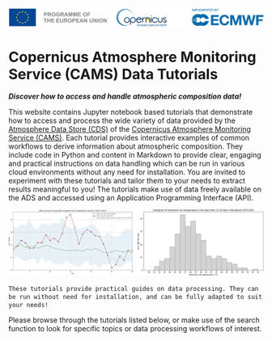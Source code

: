![logo](./LogoLine_EC_Cop_ECMWF.png)

# Copernicus Atmosphere Monitoring Service (CAMS) Data Tutorials

***Discover how to access and handle atmospheric composition data!***

This website contains Jupyter notebook based tutorials that demonstrate how to access and process the wide variety of data provided by the [Atmosphere Data Store (CDS)](https://ads.atmosphere.copernicus.eu/) of the [Copernicus Atmosphere Monitoring Service (CAMS)](https://atmosphere.copernicus.eu/). Each tutorial provides interactive examples of common workflows to derive information about atmospheric composition. They include code in Python and content in Markdown to provide clear, engaging and practical instructions on data handling which can be run in various cloud environments without any need for installation. You are invited to experiment with these tutorials and tailor them to your needs to extract results meaningful to you! The tutorials make use of data freely available on the ADS and accessed using an Application Programming Interface (API).

![banner02](./img/Temp_records_banner.png)

```{note}
These tutorials provide practical guides on data processing. They can be run without need for installation, and can be fully adapted to suit your needs!
```

Please browse through the tutorials listed below, or make use of the search function to look for specific topics or data processing workflows of interest.

```{tableofcontents}
```